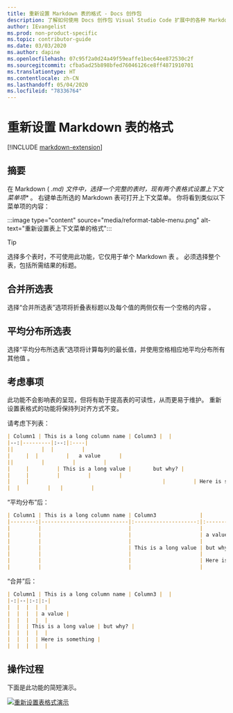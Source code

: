 ```yaml
---
title: 重新设置 Markdown 表的格式 - Docs 创作包
description: 了解如何使用 Docs 创作包 Visual Studio Code 扩展中的各种 Markdown 表格式设置功能。
author: IEvangelist
ms.prod: non-product-specific
ms.topic: contributor-guide
ms.date: 03/03/2020
ms.author: dapine
ms.openlocfilehash: 07c95f2a0d24a49f59eaffe1bec64ee872530c2f
ms.sourcegitcommit: cfba5ad25b898bfed76046126ce8ff4871910701
ms.translationtype: HT
ms.contentlocale: zh-CN
ms.lasthandoff: 05/04/2020
ms.locfileid: "78336764"
---
```

# <a name="reformat-markdown-tables"></a>重新设置 Markdown 表的格式

[!INCLUDE [markdown-extension](includes/markdown-extension.md)]

## <a name="summary"></a>摘要

在 Markdown ( *.md) 文件中，选择一个完整的表时，现有两个表格式设置上下文菜单项\** 。 右键单击所选的 Markdown 表可打开上下文菜单。 你将看到类似以下菜单项的内容：

:::image type="content" source="media/reformat-table-menu.png" alt-text="重新设置表上下文菜单的格式":::

> [!TIP]
> 选择多个表时，不可使用此功能，它仅用于单个 Markdown 表  。 必须选择整个表，包括所需结果的标题。

## <a name="consolidate-selected-table"></a>合并所选表

选择“合并所选表”选项将折叠表标题以及每个值的两侧仅有一个空格的内容  。

## <a name="evenly-distribute-selected-table"></a>平均分布所选表

选择“平均分布所选表”选项将计算每列的最长值，并使用空格相应地平均分布所有其他值  。

## <a name="considerations"></a>考虑事项

此功能不会影响表的呈现，但将有助于提高表的可读性，从而更易于维护。 重新设置表格式的功能将保持列对齐方式不变。

请考虑下列表：

```markdown
| Column1 | This is a long column name | Column3 |  |
|--:|---------|:--:|:----|
||         |  |         |
|     |  |         |   a value      |
||         |         |         |
|     |         | This is a long value |       but why? |
|     |         |         |         |
|     |                                           |         | Here is something |
|  |         |   |         |
```

“平均分布”后：

```markdown
| Column1 | This is a long column name | Column3              |                   |
|--------:|----------------------------|:--------------------:|:------------------|
|         |                            |                      |                   |
|         |                            |                      | a value           |
|         |                            |                      |                   |
|         |                            | This is a long value | but why?          |
|         |                            |                      |                   |
|         |                            |                      | Here is something |
|         |                            |                      |                   |
```

“合并”后：

```markdown
| Column1 | This is a long column name | Column3 |  |
|-:|--|:-:|:-|
|  |  |  |  |
|  |  |  | a value |
|  |  |  |  |
|  |  | This is a long value | but why? |
|  |  |  |  |
|  |  |  | Here is something |
|  |  |  |  |
```

## <a name="in-action"></a>操作过程

下面是此功能的简短演示。

[![重新设置表格式演示](media/reformat-table.gif)](media/reformat-table.gif#lightbox)
